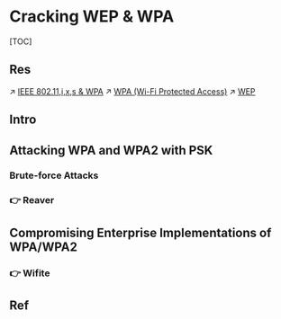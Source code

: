 # Cracking WEP & WPA

[TOC]



## Res
↗ [IEEE 802.11,i,x,s & WPA](../../../../Network%20Security/🏇%20Network%20Security%20Basics%20&%20Protocols/🔌%20Physical%20(Link)%20Layer%20Security%20Protocols/IEEE%20802.1x/IEEE%20802.11,i,x,s%20&%20WPA/IEEE%20802.11,i,x,s%20&%20WPA.md)
↗ [WPA (Wi-Fi Protected Access)](../../../../Network%20Security/🏇%20Network%20Security%20Basics%20&%20Protocols/🔌%20Physical%20(Link)%20Layer%20Security%20Protocols/IEEE%20802.1x/IEEE%20802.11,i,x,s%20&%20WPA/WPA%20(Wi-Fi%20Protected%20Access)/WPA%20(Wi-Fi%20Protected%20Access).md)
↗ [WEP](../../../../Network%20Security/🏇%20Network%20Security%20Basics%20&%20Protocols/🔌%20Physical%20(Link)%20Layer%20Security%20Protocols/IEEE%20802.1x/IEEE%20802.11,i,x,s%20&%20WPA/IEEE%20802.11%20(1999)/WEP.md)



## Intro



## Attacking WPA and WPA2 with PSK
### Brute-force Attacks


### 👉 Reaver



## Compromising Enterprise Implementations of WPA/WPA2
### 👉 Wifite



## Ref

